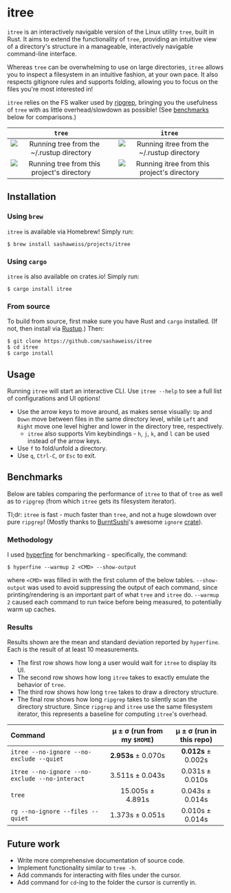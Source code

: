 # itree
`itree` is an interactively navigable version of the Linux utility `tree`, built in Rust. It aims to extend the functionality of `tree`, providing an intuitive view of a directory's structure in a manageable, interactively navigable command-line interface.

Whereas `tree` can be overwhelming to use on large directories, `itree` allows you to inspect a filesystem in an intuitive fashion, at your own pace. It also respects gitignore rules and supports folding, allowing you to focus on the files you're most interested in!

`itree` relies on the FS walker used by [ripgrep](https://github.com/BurntSushi/ripgrep), bringing you the usefulness of `tree` with as little overhead/slowdown as possible! (See [benchmarks](#benchmarks) below for comparisons.)

`tree`             |  `itree`
:-------------------------:|:-------------------------:
![Running `tree` from the ~/.rustup directory][rustup_tree_gif]  |  ![Running `itree` from the ~/.rustup directory][rustup_itree_gif]
![Running `tree` from this project's directory][itree_tree_gif]  |  ![Running `itree` from this project's directory][itree_itree_gif]

[rustup_itree_gif]: https://media.giphy.com/media/7Jq6jStr9wlVU79gzR/giphy.gif
[itree_itree_gif]: https://media.giphy.com/media/9xaSG1BHu6GmAZlJTS/giphy.gif
[rustup_tree_gif]: https://media.giphy.com/media/4Q06kUFcUcyeo0IVRz/giphy.gif
[itree_tree_gif]: https://media.giphy.com/media/fdXPaasUE6eKnCF6gs/giphy.gif

## Installation
### Using `brew`
`itree` is available via Homebrew! Simply run:
```
$ brew install sashaweiss/projects/itree
```

### Using `cargo`
`itree` is also available on crates.io! Simply run:
```
$ cargo install itree
```

### From source
To build from source, first make sure you have Rust and `cargo` installed. (If not, then install via [Rustup](https://rustup.rs/).) Then:
```
$ git clone https://github.com/sashaweiss/itree
$ cd itree
$ cargo install
```

## Usage
Running `itree` will start an interactive CLI. Use `itree --help` to see a full list of configurations and UI options!

* Use the arrow keys to move around, as makes sense visually: `Up` and `Down` move between files in the same directory level, while `Left` and `Right` move one level higher and lower in the directory tree, respectively.
  * `itree` also supports Vim keybindings - `h`, `j`, `k`, and `l` can be used instead of the arrow keys.
* Use `f` to fold/unfold a directory.
* Use `q`, `Ctrl-C`, or `Esc` to exit.

## Benchmarks
Below are tables comparing the performance of `itree` to that of `tree` as well as to `ripgrep` (from which `itree` gets its filesystem iterator).

Tl;dr: `itree` is fast - much faster than `tree`, and not a huge slowdown over pure `ripgrep`! (Mostly thanks to [BurntSushi](https://github.com/burntsushi)'s awesome `ignore` [crate](https://github.com/BurntSushi/ripgrep/tree/master/ignore)).

### Methodology
I used [hyperfine](https://github.com/sharkdp/hyperfine) for benchmarking - specifically, the command:
```
$ hyperfine --warmup 2 <CMD> --show-output
```
where `<CMD>` was filled in with the first column of the below tables. `--show-output` was used to avoid suppressing the output of each command, since printing/rendering is an important part of what `tree` and `itree` do. `--warmup 2` caused each command to run twice before being measured, to potentially warm up caches.

### Results
Results shown are the mean and standard deviation reported by `hyperfine`. Each is the result of at least 10 measurements.

* The first row shows how long a user would wait for `itree` to display its UI.
* The second row shows how long `itree` takes to exactly emulate the behavior of `tree`.
* The third row shows how long `tree` takes to draw a directory structure.
* The final row shows how long `ripgrep` takes to silently scan the directory structure. Since `ripgrep` and `itree` use the same filesystem iterator, this represents a baseline for computing `itree`'s overhead.

| Command | μ ± σ (run from my `$HOME`) | μ ± σ (run in this repo) |
|:---|:---:|:---:|
| `itree --no-ignore --no-exclude --quiet` | **2.953s** ± 0.070s | **0.012s** ± 0.002s |
| `itree --no-ignore --no-exclude --no-interact` | 3.511s ± 0.043s | 0.031s ± 0.010s |
| `tree` | 15.005s ± 4.891s | 0.043s ± 0.014s |
| `rg --no-ignore --files --quiet` | 1.373s ± 0.051s | 0.010s ± 0.014s |

## Future work
* Write more comprehensive documentation of source code.
* Implement functionality similar to `tree -h`.
* Add commands for interacting with files under the cursor.
* Add command for `cd`-ing to the folder the cursor is currently in.
